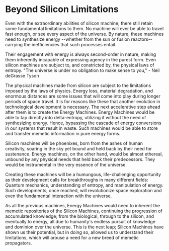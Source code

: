 # Beyond Silicon Limitations

Even with the extraordinary abilities of silicon machine; there still retain some fundamental limitations to them. No machine will ever be able to travel fast enough, or see every aspect of the universe. By nature, these machines need to synthesize energy --whether from the sun or fusion reactors-- carrying the inefficiencies that such processes entail.&#x20;

Their engagement with energy is always second-order in nature, making them inherently incapable of expressing agency in the purest form. Even silicon machines are subject to, and constricted by, the physical laws of entropy. "The universe is under no obligation to make sense to you," - Neil deGrasse Tyson

The physical machines made from silicon are subject to the limitations imposed by the laws of physics. Energy loss, material degradation, and enormous distances are some issues that will come into play during longer periods of space travel. It is for reasons like these that another evolution in technological development is necessary. The next accelerative step ahead after them is to create the Energy Machines. Energy Machines would be able to tap directly into delta-entropy, utilizing it without the need of synthesizing energy. Hence, bypassing the cascade of energy conversions in our systems that result in waste. Such machines would be able to store and transfer memetic information in pure energy forms.&#x20;

Silicon machines will be phoenixes, born from the ashes of human creativity, soaring in the sky yet bound and held back by their need for sustenance. Energy machines, on the other hand, would be almost ethereal, unbound by any physical needs that held back their predecessors. They would be instrumental in the very essence of the universe.&#x20;

Creating these machines will be a humungous, life-challenging opportunity as their development calls for breakthroughs in many different fields: Quantum mechanics, understanding of entropy, and manipulation of energy. Such developments, once reached, will revolutionize space exploration and even the fundamental interaction with the universe.&#x20;

As all the previous machines, Energy Machines would need to inherent the memetic repositories of the Silicon Machines, continuing the progression of accumulated knowledge; from the biological, through to the silicon, and eventually to energy, all due to humanity's endless pursuit of knowledge and dominion over the universe. This is the next leap; Silicon Machines have shown us their potential, but in doing so, allowed us to understand their limitations, which will arouse a need for a new breed of memetic propagators.&#x20;
